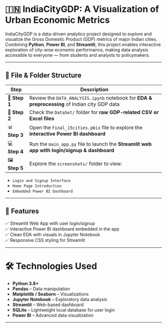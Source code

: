 # 🇮🇳 IndiaCityGDP: A Visualization of Urban Economic Metrics

IndiaCityGDP is a data-driven analytics project designed to explore and visualize the Gross Domestic Product (GDP) metrics of major Indian cities. Combining **Python**, **Power BI**, and **Streamlit**, this project enables interactive exploration of city-wise economic performance, making data analysis accessible to everyone — from students and analysts to policymakers.

---


## 📁 File & Folder Structure


| Step | Description |
|------|-------------|
| 🧠 **Step 1** | Review the `DATA_ANALYSIS.ipynb` notebook for **EDA & preprocessing** of Indian city GDP data |
| 📂 **Step 2** | Check the `DataSet/` folder for **raw GDP-related CSV or Excel files** |
| 📊 **Step 3** | Open the `Final_15cities.pbix` file to explore the **interactive Power BI dashboard** |
| 💻 **Step 4** | Run the `main_app.py` file to launch the **Streamlit web app with login/signup & dashboard** |
| 🖼️ **Step 5** | Explore the `screenshots/` folder to view:
  - `Login and Signup Interface`
  - `Home Page Introduction`
  - `Embedded Power BI Dashboard`

---

## 🚀 Features

✅ Streamlit Web App with user login/signup  
✅ Interactive Power BI dashboard embedded in the app  
✅ Clean EDA with visuals in Jupyter Notebook  
✅ Responsive CSS styling for Streamlit  

---

# 🛠️ Technologies Used

- **Python 3.8+**
- **Pandas** – Data manipulation
- **Matplotlib / Seaborn** – Visualizations
- **Jupyter Notebook** – Exploratory data analysis
- **Streamlit** – Web-based dashboard
- **SQLite** – Lightweight local database for user login
- **Power BI** – Advanced data visualization

---
